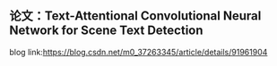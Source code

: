 ## 论文：Text-Attentional Convolutional Neural Network for Scene Text Detection

blog link:https://blog.csdn.net/m0_37263345/article/details/91961904
